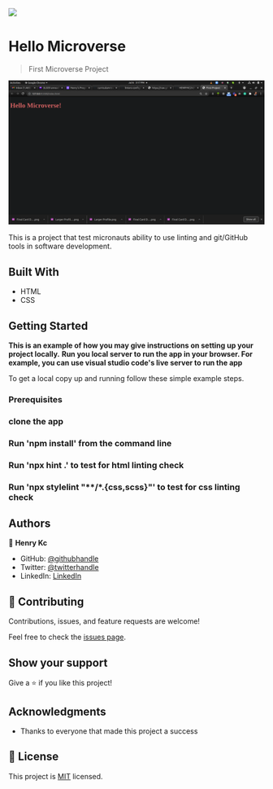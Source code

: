 ![](https://img.shields.io/badge/Microverse-blueviolet)

# Hello Microverse

> First Microverse Project

![screenshot](./app_screenshot.png)

This is a project that test micronauts ability to use linting and git/GitHub tools in software development.

## Built With

- HTML
- CSS



## Getting Started

**This is an example of how you may give instructions on setting up your project locally.**
**Run you local server to run the app in your browser. For example, you can use visual studio code's live server to run the app**


To get a local copy up and running follow these simple example steps.

### Prerequisites

### clone the app

### Run 'npm install' from the command line

### Run 'npx hint .' to test for html linting check

### Run 'npx stylelint "**/*.{css,scss}"' to test for css linting check 



## Authors

👤 **Henry Kc**

- GitHub: [@githubhandle](https://github.com/HENRYKC24)
- Twitter: [@twitterhandle](https://twitter.com/henrykc24)
- LinkedIn: [LinkedIn](https://linkedin.com/in/henry-kc)

## 🤝 Contributing

Contributions, issues, and feature requests are welcome!

Feel free to check the [issues page](https://github.com/HENRYKC24/Hello-Microverse/issues/).

## Show your support

Give a ⭐️ if you like this project!

## Acknowledgments

- Thanks to everyone that made this project a success

## 📝 License

This project is [MIT](./LICENSE.md) licensed.
